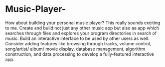# Music-Player-
How about building your personal music player? This really sounds exciting to me. Create and build not just any other music app but also aa app which searches through files and explores your program directories in search of music. Build an interactive interface to be used by other users as well. Consider adding features like browsing through tracks, volume control, song/artist/ album/ movie display, database management, algorithm construction, and data processing to develop a fully-featured interactive app.  
